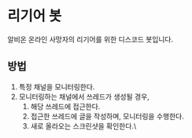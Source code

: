 # 리기어 봇
알비온 온라인 사망자의 리기어를 위한 디스코드 봇입니다.

## 방법
1. 특정 채널을 모니터링한다.
2. 모니터링하는 채널에서 쓰레드가 생성될 경우,
   1. 해당 쓰레드에 접근한다.
   2. 접근한 쓰레드에 글을 작성하며, 모니터링을 수행한다.
   3. 새로 올라오는 스크린샷을 확인한다.\


